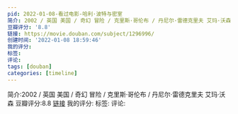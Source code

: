 ```yaml
---
pid: 2022-01-08-看过电影-哈利·波特与密室
简介: 2002 / 英国 美国 / 奇幻 冒险 / 克里斯·哥伦布 / 丹尼尔·雷德克里夫 艾玛·沃森
豆瓣评分: '8.8'
链接: https://movie.douban.com/subject/1296996/
创建时间: '2022-01-08 18:59:46'
我的评分:
标签:
评论:
tags: [douban]
categories: [timeline]
---
```

简介:2002 / 英国 美国 / 奇幻 冒险 / 克里斯·哥伦布 / 丹尼尔·雷德克里夫 艾玛·沃森
豆瓣评分:8.8
[链接](https://movie.douban.com/subject/1296996/)
我的评分:
标签:
评论:

